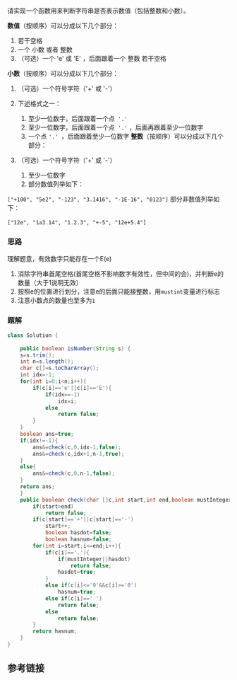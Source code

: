 ## 
 请实现一个函数用来判断字符串是否表示数值（包括整数和小数）。

**数值**（按顺序）可以分成以下几个部分：

1. 若干空格
2. 一个 小数 或者 整数
3. （可选）一个 'e' 或 'E' ，后面跟着一个 整数
若干空格

**小数**（按顺序）可以分成以下几个部分：

1. （可选）一个符号字符（'+' 或 '-'）
2. 下述格式之一：
    1. 至少一位数字，后面跟着一个点` '.'`
    2. 至少一位数字，后面跟着一个点` '.'` ，后面再跟着至少一位数字
    3. 一个点 `'.' `，后面跟着至少一位数字
**整数**（按顺序）可以分成以下几个部分：

1. （可选）一个符号字符（'+' 或 '-'）
    1. 至少一位数字
    2. 部分数值列举如下：

`["+100", "5e2", "-123", "3.1416", "-1E-16", "0123"]`
部分非数值列举如下：

`["12e", "1a3.14", "1.2.3", "+-5", "12e+5.4"]`
 


### 思路
理解题意，有效数字只能存在一个E(e)
 1. 消除字符串首尾空格(首尾空格不影响数字有效性，但中间的会)，并判断e的数量（大于1说明无效）
 2. 按照e的位置进行划分，注意e的后面只能接整数，用`mustint`变量进行标志
 3. 注意小数点的数量也至多为`1`
### 题解
```java
class Solution {
    
    public boolean isNumber(String s) {
    s=s.trim();
    int n=s.length();
    char c[]=s.toCharArray();
    int idx=-1;
    for(int i=0;i<n;i++){
        if(c[i]=='e'||c[i]=='E'){
            if(idx==-1)
                idx=i;
            else
                return false;
        }
    }
    boolean ans=true;
    if(idx!=-1){
        ans&=check(c,0,idx-1,false);
        ans&=check(c,idx+1,n-1,true);
    }
    else{
        ans&=check(c,0,n-1,false);
    }
    return ans;
    }
    public boolean check(char []c,int start,int end,boolean mustInteger){
        if(start>end)
            return false;
        if(c[start]=='+'||c[start]=='-')
            start++;
            boolean hasdot=false;
            boolean hasnum=false;
        for(int i=start;i<=end;i++){
            if(c[i]=='.'){
                if(mustInteger||hasdot)
                    return false;
                hasdot=true;
            }
            else if(c[i]<='9'&&c[i]>='0')
                hasnum=true;
            else if(c[i]==' ')
                return false;
            else
                return false;
        }
        return hasnum;   
    }
}
```
## 参考链接